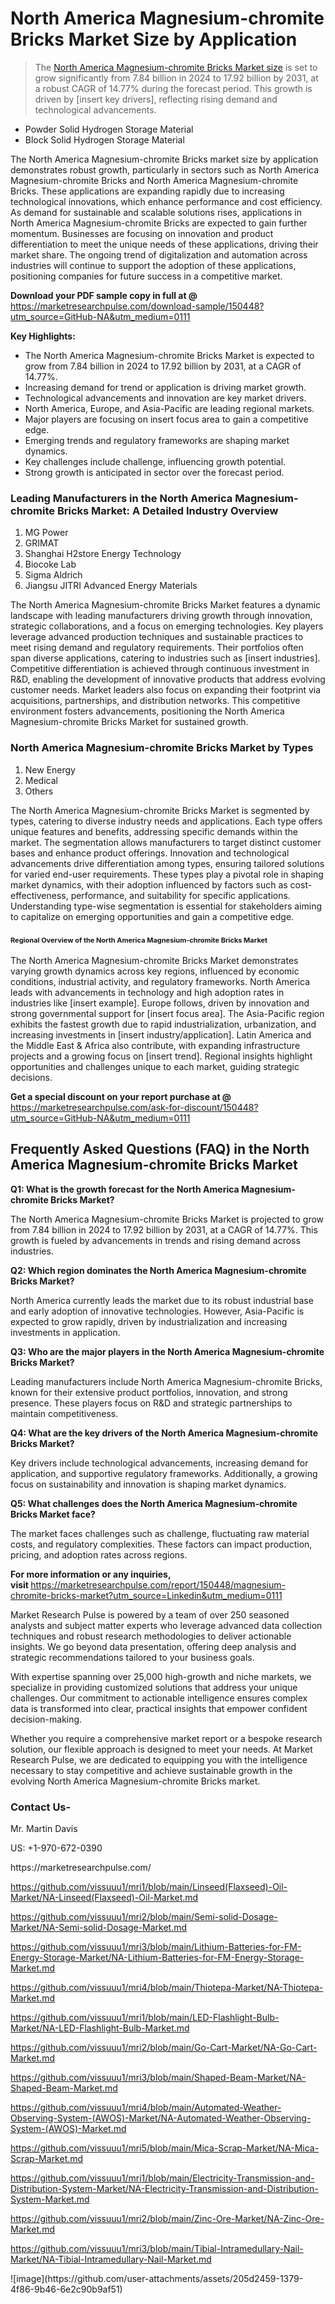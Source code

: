 <h1>North America Magnesium-chromite Bricks Market&nbsp;Size by Application</h1><blockquote><p>The <a href="https://marketresearchpulse.com/download-sample/150448?utm_source=GitHub-NA&amp;utm_medium=0111">North America Magnesium-chromite Bricks Market size</a> is set to grow significantly from 7.84 billion in 2024 to 17.92 billion by 2031, at a robust CAGR of 14.77% during the forecast period. This growth is driven by [insert key drivers], reflecting rising demand and technological advancements.</p></blockquote><ul><li>Powder Solid Hydrogen Storage Material<li> Block Solid Hydrogen Storage Material</li></ul><p>The North America Magnesium-chromite Bricks market size by application demonstrates robust growth, particularly in sectors such as North America Magnesium-chromite Bricks and North America Magnesium-chromite Bricks. These applications are expanding rapidly due to increasing technological innovations, which enhance performance and cost efficiency. As demand for sustainable and scalable solutions rises, applications in North America Magnesium-chromite Bricks are expected to gain further momentum. Businesses are focusing on innovation and product differentiation to meet the unique needs of these applications, driving their market share. The ongoing trend of digitalization and automation across industries will continue to support the adoption of these applications, positioning companies for future success in a competitive market.</p><p><strong>Download your PDF sample copy in full at @ </strong><a href="https://marketresearchpulse.com/download-sample/150448?utm_source=GitHub-NA&amp;utm_medium=0111">https://marketresearchpulse.com/download-sample/150448?utm_source=GitHub-NA&amp;utm_medium=0111</a></p><p><strong>Key Highlights: </strong></p><ul><li>The North America Magnesium-chromite Bricks Market is expected to grow from 7.84 billion in 2024 to 17.92 billion by 2031, at a CAGR of 14.77%.</li><li>Increasing demand for trend or application is driving market growth.</li><li>Technological advancements and innovation are key market drivers.</li><li>North America, Europe, and Asia-Pacific are leading regional markets.</li><li>Major players are focusing on insert focus area to gain a competitive edge.</li><li>Emerging trends and regulatory frameworks are shaping market dynamics.</li><li>Key challenges include challenge, influencing growth potential.</li><li>Strong growth is anticipated in sector over the forecast period.</li></ul><h3>Leading Manufacturers in the North America Magnesium-chromite Bricks Market: A Detailed Industry Overview</h3><ol><li>MG Power</li><li>GRIMAT</li><li>Shanghai H2store Energy Technology</li><li>Biocoke Lab</li><li>Sigma Aldrich</li><li>Jiangsu JITRI Advanced Energy Materials</li></ol><div class="flex max-w-full flex-col flex-grow"><div class="min-h-8 text-message flex w-full flex-col items-end gap-2 whitespace-normal break-words [.text-message+&amp;]:mt-5" dir="auto" data-message-author-role="assistant" data-message-id="fd8432e4-4910-450d-b182-61b7bfb0a01f" data-message-model-slug="gpt-4o"><div class="flex w-full flex-col gap-1 empty:hidden first:pt-[3px]"><div class="markdown prose w-full break-words dark:prose-invert light"><p>The North America Magnesium-chromite Bricks Market features a dynamic landscape with leading manufacturers driving growth through innovation, strategic collaborations, and a focus on emerging technologies. Key players leverage advanced production techniques and sustainable practices to meet rising demand and regulatory requirements. Their portfolios often span diverse applications, catering to industries such as [insert industries]. Competitive differentiation is achieved through continuous investment in R&amp;D, enabling the development of innovative products that address evolving customer needs. Market leaders also focus on expanding their footprint via acquisitions, partnerships, and distribution networks. This competitive environment fosters advancements, positioning the North America Magnesium-chromite Bricks Market for sustained growth.</p></div></div></div></div><h3>North America Magnesium-chromite Bricks Market by Types</h3><ol><li>New Energy<li> Medical<li> Others</li></ol><div class="flex max-w-full flex-col flex-grow"><div class="min-h-8 text-message flex w-full flex-col items-end gap-2 whitespace-normal break-words [.text-message+&amp;]:mt-5" dir="auto" data-message-author-role="assistant" data-message-id="084470be-0bb7-4664-bddf-5156b4f41249" data-message-model-slug="gpt-4o-mini"><div class="flex w-full flex-col gap-1 empty:hidden first:pt-[3px]"><div class="markdown prose w-full break-words dark:prose-invert light"><p>The North America Magnesium-chromite Bricks Market is segmented by types, catering to diverse industry needs and applications. Each type offers unique features and benefits, addressing specific demands within the market. The segmentation allows manufacturers to target distinct customer bases and enhance product offerings. Innovation and technological advancements drive differentiation among types, ensuring tailored solutions for varied end-user requirements. These types play a pivotal role in shaping market dynamics, with their adoption influenced by factors such as cost-effectiveness, performance, and suitability for specific applications. Understanding type-wise segmentation is essential for stakeholders aiming to capitalize on emerging opportunities and gain a competitive edge.</p></div></div></div></div><h3><span style="font-size: 11px;">Regional Overview of the North America Magnesium-chromite Bricks Market</span></h3><div class="flex max-w-full flex-col flex-grow"><div class="min-h-8 text-message flex w-full flex-col items-end gap-2 whitespace-normal break-words [.text-message+&amp;]:mt-5" dir="auto" data-message-author-role="assistant" data-message-id="e9038762-ce64-4e30-91c9-9bd413514231" data-message-model-slug="gpt-4o-mini"><div class="flex w-full flex-col gap-1 empty:hidden first:pt-[3px]"><div class="markdown prose w-full break-words dark:prose-invert light"><p>The North America Magnesium-chromite Bricks Market demonstrates varying growth dynamics across key regions, influenced by economic conditions, industrial activity, and regulatory frameworks. North America leads with advancements in technology and high adoption rates in industries like [insert example]. Europe follows, driven by innovation and strong governmental support for [insert focus area]. The Asia-Pacific region exhibits the fastest growth due to rapid industrialization, urbanization, and increasing investments in [insert industry/application]. Latin America and the Middle East &amp; Africa also contribute, with expanding infrastructure projects and a growing focus on [insert trend]. Regional insights highlight opportunities and challenges unique to each market, guiding strategic decisions.</p></div></div></div></div><p><strong>Get a special discount on your report purchase at @ </strong><a href="https://marketresearchpulse.com/ask-for-discount/150448?utm_source=GitHub-NA&amp;utm_medium=0111">https://marketresearchpulse.com/ask-for-discount/150448?utm_source=GitHub-NA&amp;utm_medium=0111</a></p><h2>Frequently Asked Questions (FAQ) in the North America Magnesium-chromite Bricks Market</h2><p><strong>Q1: What is the growth forecast for the North America Magnesium-chromite Bricks Market?</strong></p><p>The North America Magnesium-chromite Bricks Market is projected to grow from 7.84 billion in 2024 to 17.92 billion by 2031, at a CAGR of 14.77%. This growth is fueled by advancements in trends and rising demand across industries.</p><p><strong>Q2: Which region dominates the North America Magnesium-chromite Bricks Market?</strong></p><p>North America currently leads the market due to its robust industrial base and early adoption of innovative technologies. However, Asia-Pacific is expected to grow rapidly, driven by industrialization and increasing investments in application.</p><p><strong>Q3: Who are the major players in the North America Magnesium-chromite Bricks Market?</strong></p><p>Leading manufacturers include North America Magnesium-chromite Bricks, known for their extensive product portfolios, innovation, and strong presence. These players focus on R&amp;D and strategic partnerships to maintain competitiveness.</p><p><strong>Q4: What are the key drivers of the North America Magnesium-chromite Bricks Market?</strong></p><p>Key drivers include technological advancements, increasing demand for application, and supportive regulatory frameworks. Additionally, a growing focus on sustainability and innovation is shaping market dynamics.</p><p><strong>Q5: What challenges does the North America Magnesium-chromite Bricks Market face?</strong></p><p>The market faces challenges such as challenge, fluctuating raw material costs, and regulatory complexities. These factors can impact production, pricing, and adoption rates across regions.</p><p><strong>For more information or any inquiries, visit&nbsp;</strong><a href="https://marketresearchpulse.com/report/150448/magnesium-chromite-bricks-market?utm_source=Linkedin&utm_medium=0111">https://marketresearchpulse.com/report/150448/magnesium-chromite-bricks-market?utm_source=Linkedin&utm_medium=0111</a></p><p>Market Research Pulse is powered by a team of over 250 seasoned analysts and subject matter experts who leverage advanced data collection techniques and robust research methodologies to deliver actionable insights. We go beyond data presentation, offering deep analysis and strategic recommendations tailored to your business goals.</p><p>With expertise spanning over 25,000 high-growth and niche markets, we specialize in providing customized solutions that address your unique challenges. Our commitment to actionable intelligence ensures complex data is transformed into clear, practical insights that empower confident decision-making.</p><p>Whether you require a comprehensive market report or a bespoke research solution, our flexible approach is designed to meet your needs. At Market Research Pulse, we are dedicated to equipping you with the intelligence necessary to stay competitive and achieve sustainable growth in the evolving North America Magnesium-chromite Bricks market.</p><h3><strong>Contact Us-</strong></h3><p>Mr. Martin Davis</p><p>US: +1-970-672-0390</p><p>https://marketresearchpulse.com/</p><p><a href="https://github.com/vissuuu1/mri1/blob/main/Linseed(Flaxseed)-Oil-Market/NA-Linseed(Flaxseed)-Oil-Market.md">https://github.com/vissuuu1/mri1/blob/main/Linseed(Flaxseed)-Oil-Market/NA-Linseed(Flaxseed)-Oil-Market.md</a></p><p><a href="https://github.com/vissuuu1/mri2/blob/main/Semi-solid-Dosage-Market/NA-Semi-solid-Dosage-Market.md">https://github.com/vissuuu1/mri2/blob/main/Semi-solid-Dosage-Market/NA-Semi-solid-Dosage-Market.md</a></p><p><a href="https://github.com/vissuuu1/mri3/blob/main/Lithium-Batteries-for-FM-Energy-Storage-Market/NA-Lithium-Batteries-for-FM-Energy-Storage-Market.md">https://github.com/vissuuu1/mri3/blob/main/Lithium-Batteries-for-FM-Energy-Storage-Market/NA-Lithium-Batteries-for-FM-Energy-Storage-Market.md</a></p><p><a href="https://github.com/vissuuu1/mri4/blob/main/Thiotepa-Market/NA-Thiotepa-Market.md">https://github.com/vissuuu1/mri4/blob/main/Thiotepa-Market/NA-Thiotepa-Market.md</a></p><p><a href="https://github.com/vissuuu1/mri1/blob/main/LED-Flashlight-Bulb-Market/NA-LED-Flashlight-Bulb-Market.md">https://github.com/vissuuu1/mri1/blob/main/LED-Flashlight-Bulb-Market/NA-LED-Flashlight-Bulb-Market.md</a></p><p><a href="https://github.com/vissuuu1/mri2/blob/main/Go-Cart-Market/NA-Go-Cart-Market.md">https://github.com/vissuuu1/mri2/blob/main/Go-Cart-Market/NA-Go-Cart-Market.md</a></p><p><a href="https://github.com/vissuuu1/mri3/blob/main/Shaped-Beam-Market/NA-Shaped-Beam-Market.md">https://github.com/vissuuu1/mri3/blob/main/Shaped-Beam-Market/NA-Shaped-Beam-Market.md</a></p><p><a href="https://github.com/vissuuu1/mri4/blob/main/Automated-Weather-Observing-System-(AWOS)-Market/NA-Automated-Weather-Observing-System-(AWOS)-Market.md">https://github.com/vissuuu1/mri4/blob/main/Automated-Weather-Observing-System-(AWOS)-Market/NA-Automated-Weather-Observing-System-(AWOS)-Market.md</a></p><p><a href="https://github.com/vissuuu1/mri5/blob/main/Mica-Scrap-Market/NA-Mica-Scrap-Market.md">https://github.com/vissuuu1/mri5/blob/main/Mica-Scrap-Market/NA-Mica-Scrap-Market.md</a></p><p><a href="https://github.com/vissuuu1/mri1/blob/main/Electricity-Transmission-and-Distribution-System-Market/NA-Electricity-Transmission-and-Distribution-System-Market.md">https://github.com/vissuuu1/mri1/blob/main/Electricity-Transmission-and-Distribution-System-Market/NA-Electricity-Transmission-and-Distribution-System-Market.md</a></p><p><a href="https://github.com/vissuuu1/mri2/blob/main/Zinc-Ore-Market/NA-Zinc-Ore-Market.md">https://github.com/vissuuu1/mri2/blob/main/Zinc-Ore-Market/NA-Zinc-Ore-Market.md</a></p><p><a href="https://github.com/vissuuu1/mri3/blob/main/Tibial-Intramedullary-Nail-Market/NA-Tibial-Intramedullary-Nail-Market.md">https://github.com/vissuuu1/mri3/blob/main/Tibial-Intramedullary-Nail-Market/NA-Tibial-Intramedullary-Nail-Market.md</a></p>
![image](https://github.com/user-attachments/assets/205d2459-1379-4f86-9b46-6e2c90b9af51)
